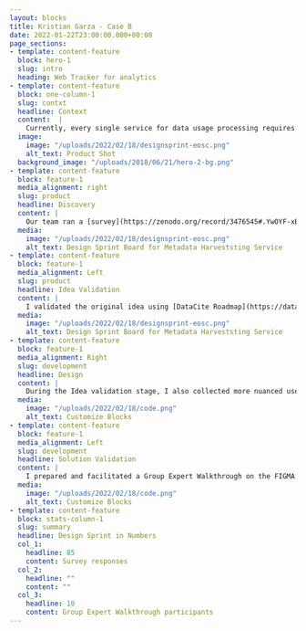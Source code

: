 ```yaml
---
layout: blocks
title: Kristian Garza - Case B
date: 2022-01-22T23:00:00.000+00:00
page_sections:
- template: content-feature
  block: hero-1
  slug: intro
  heading: Web Tracker for analytics
- template: content-feature
  block: one-column-1
  slug: contxt
  headline: Context
  content:  |
    Currently, every single service for data usage processing requires using weblogs. Since weblogs are hard to share across distributed borders, there was a need to provide a different type of service. I set to define a service that could provide an alternative to the current state.
  image:
    image: "/uploads/2022/02/18/designsprint-eosc.png"
    alt_text: Product Shot
  background_image: "/uploads/2018/06/21/hero-2-bg.png"
- template: content-feature
  block: feature-1
  media_alignment: right
  slug: product
  headline: Discovery 
  content: |
    Our team ran a [survey](https://zenodo.org/record/3476545#.YwOYF-xBxqt) with key stakeholders to identify the main challenges with the existing usage processing services and technical capabilities in the stakeholder groups. Based on the survey findings, I set up to define a web tracker as opposed to a usage processing service. That would reduce the main challenges the stakeholder groups had (time spent in processing and transferring logs)
  media:
    image: "/uploads/2022/02/18/designsprint-eosc.png"
    alt_text: Design Sprint Board for Metadata Harveststing Service
- template: content-feature
  block: feature-1
  media_alignment: Left
  slug: product
  headline: Idea Validation
  content: |
    I validated the original idea using [DataCite Roadmap](https://datacite.org/roadmap.html) (using ProductBoard) and opened it for discussion with our member community.
  media:
    image: "/uploads/2022/02/18/designsprint-eosc.png"
    alt_text: Design Sprint Board for Metadata Harveststing Service
- template: content-feature
  block: feature-1
  media_alignment: Right
  slug: development
  headline: Design
  content: | 
    During the Idea validation stage, I also collected more nuanced use cases that I used to create a detailed product specification using FIGMA for wireframing and Gherkin syntax for defining the acceptance criteria for engineering.
  media:
    image: "/uploads/2022/02/18/code.png"
    alt_text: Customize Blocks
- template: content-feature
  block: feature-1
  media_alignment: Left
  slug: development
  headline: Solution Validation
  content: | 
    I prepared and facilitated a Group Expert Walkthrough on the FIGMA wireframes to validate that the solution met the needs of the users and stakeholders. During this session, I collected additional information about user requirements.
  media:
    image: "/uploads/2022/02/18/code.png"
    alt_text: Customize Blocks
- template: content-feature
  block: stats-column-1
  slug: summary
  headline: Design Sprint in Numbers
  col_1:
    headline: 85
    content: Survey responses
  col_2:
    headline: ""
    content: ""
  col_3:
    headline: 10
    content: Group Expert Walkthrough participants
---
```

